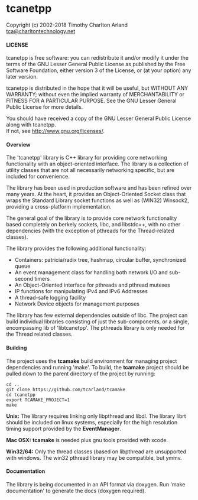 tcanetpp
========

  Copyright (c) 2002-2018 Timothy Charlton Arland <tca@charltontechnology.net>

#### LICENSE

  tcanetpp is free software: you can redistribute it and/or modify
  it under the terms of the GNU Lesser General Public License as
  published by the Free Software Foundation, either version 3 of
  the License, or (at your option) any later version.

  tcanetpp is distributed in the hope that it will be useful,
  but WITHOUT ANY WARRANTY; without even the implied warranty of
  MERCHANTABILITY or FITNESS FOR A PARTICULAR PURPOSE.  See the
  GNU Lesser General Public License for more details.

  You should have received a copy of the GNU Lesser General Public
  License along with tcanetpp.  
  If not, see <http://www.gnu.org/licenses/>.

<!--
  @mainpage tcanetpp
 -->

<!--
  @section overview
  -->
#### Overview

  The 'tcanetpp' library is C++ library for providing core networking
functionality with an object-oriented interface. The library is a
collection of utility classes that are not all necessarily networking
specific, but are included for convenience.  

  The library has been used in production software and has been
refined over many years. At the heart, it provides an Object-Oriented
Socket class that wraps the Standard Library socket functions as well
as (WIN32) Winsock2, providing a cross-platform implementation.   

  The general goal of the library is to provide core network
functionality based completely on berkely sockets, libc, and libstdc++,
with no other dependencies (with the exception of pthreads for the
Thread-related classes).  

The library provides the following additional functionality:
 * Containers: patricia/radix tree, hashmap, circular buffer, synchronized queue
 * An event management class for handling both network I/O and sub-second timers
 * An Object-Oriented interface for pthreads and pthread mutexes
 * IP functions for manipulating IPv4 and IPv6 Addresses
 * A thread-safe logging facility
 * Network Device objects for management purposes   


  The library has few external dependencies outside of libc. The project
can build individual libraries consisting of just the sub-components, or a single,
encompassing lib of 'libtcanetpp'.  The pthreads library is only needed for the
Thread related classes.   


#### Building

 The project uses the **tcamake** build environment for managing project
dependencies and running 'make'.  To build, the **tcamake** project should be
pulled down to the parent directory of the project by running:

```
cd ..
git clone https://github.com/tcarland/tcamake
cd tcanetpp
export TCAMAKE_PROJECT=1
make
```

**Unix:**
   The library requires linking only libpthread and libdl.
The library librt should be included on linux systems, especially for the
high resolution timing support provided by the **EventManager**.

**Mac OSX:**
  **tcamake** is needed plus gnu tools provided with xcode.

**Win32/64:**
  Only the thread classes (based on libpthread are unsupported with windows.
The win32 pthread library may be compatible, but ymmv.


#### Documentation
  The library is being documented in an API format via doxygen.
Run 'make documentation' to generate the docs (doxygen required).  
